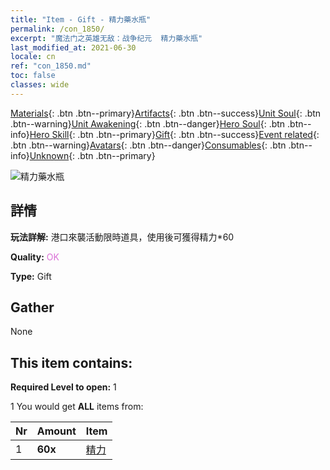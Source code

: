 ```yaml
---
title: "Item - Gift - 精力藥水瓶"
permalink: /con_1850/
excerpt: "魔法门之英雄无敌：战争纪元  精力藥水瓶"
last_modified_at: 2021-06-30
locale: cn
ref: "con_1850.md"
toc: false
classes: wide
---
```

 [Materials](/ItemsCN/){: .btn .btn--primary}[Artifacts](/ItemsCN/Artifacts/){: .btn .btn--success}[Unit Soul](/ItemsCN/UnitSoul/){: .btn .btn--warning}[Unit Awakening](/ItemsCN/UnitAwakening/){: .btn .btn--danger}[Hero Soul](/ItemsCN/HeroSoul/){: .btn .btn--info}[Hero Skill](/ItemsCN/HeroSkill/){: .btn .btn--primary}[Gift](/ItemsCN/Gift/){: .btn .btn--success}[Event related](/ItemsCN/Events/){: .btn .btn--warning}[Avatars](/ItemsCN/Avatars/){: .btn .btn--danger}[Consumables](/ItemsCN/Consumables/){: .btn .btn--info}[Unknown](/ItemsCN/Unknown/){: .btn .btn--primary}

 ![精力藥水瓶](/images/t/i_907473.png)

## 詳情
 **玩法詳解:** 港口來襲活動限時道具，使用後可獲得精力*60

 **Quality:** <span style="color: #DA70D6">OK</span>

 **Type:** Gift

## Gather

  None

## This item contains:

 **Required Level to open:** 1

 1 You would get **ALL** items  from:

  | Nr | Amount |     Item    |
  |:---|:-------|:------------|
  | 1 |  **60x** | [精力](/cn/Items/con_954/) |  | 
